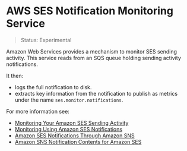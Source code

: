 
# AWS SES Notification Monitoring Service

> Status: Experimental

Amazon Web Services provides a mechanism to monitor SES sending
activity. This service reads from an SQS queue holding sending
activity notifications.

It then:
* logs the full notification to disk.
* extracts key information from the notification to publish as
  metrics under the name `ses.monitor.notifications`.

For more information see:
* [Monitoring Your Amazon SES Sending Activity](https://docs.aws.amazon.com/ses/latest/DeveloperGuide/monitor-sending-activity.html)
* [Monitoring Using Amazon SES Notifications](https://docs.aws.amazon.com/ses/latest/DeveloperGuide/monitor-sending-using-notifications.html)
* [Amazon SES Notifications Through Amazon SNS](https://docs.aws.amazon.com/ses/latest/DeveloperGuide/notifications-via-sns.html)
* [Amazon SNS Notification Contents for Amazon SES](https://docs.aws.amazon.com/ses/latest/DeveloperGuide/notification-contents.html)
